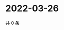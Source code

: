 # 2022-03-26

共 0 条

<!-- BEGIN WEIBO -->
<!-- 最后更新时间 Sat Mar 26 2022 03:12:27 GMT+0800 (China Standard Time) -->

<!-- END WEIBO -->
